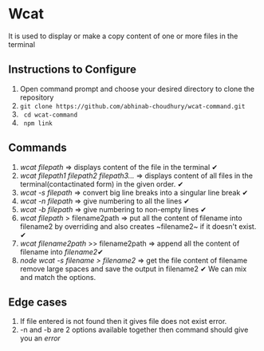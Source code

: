 # Wcat

It is used to display or make a copy content of one or more files in the terminal

## Instructions to Configure
1. Open command prompt and choose your desired directory to clone the repository
2. ` git clone https://github.com/abhinab-choudhury/wcat-command.git `
3. ` cd wcat-command`
4. ` npm link`

## Commands

1. *wcat filepath* => displays content of the file in the terminal ✔
2. *wcat filepath1 filepath2 filepath3...* => displays content of all files in the terminal(contactinated form) in the given order. ✔
3. *wcat -s filepath* => convert big line breaks into a singular line break ✔
4. *wcat -n filepath* => give numbering to all the lines  ✔
5. *wcat -b filepath* => give numbering to non-empty lines  ✔
6. *wcat filepath* > filename2path => put all the content of filename into filename2 by overriding and also creates ~filename2~ if it doesn't exist. ✔
7. *wcat filename2path* >> filename2path => append all the content of filename into *filename2*✔
8. *node wcat -s filename > filename2* => get the file content of filename remove large spaces and save the output in filename2 ✔
We can mix and match the options.

## Edge cases

1. If file entered is not found then it gives file does not exist error.
2. -n and -b are 2 options available together then command should give you an *error*
